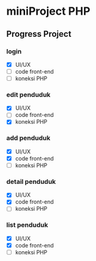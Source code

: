 # miniProject PHP

## Progress Project
### login
- [x] UI/UX
- [ ] code front-end
- [ ] koneksi PHP
### edit penduduk
- [x] UI/UX
- [ ] code front-end
- [x] koneksi PHP
### add penduduk
- [x] UI/UX
- [x] code front-end
- [ ] koneksi PHP
### detail penduduk
- [x] UI/UX
- [x] code front-end
- [ ] koneksi PHP
### list penduduk
- [x] UI/UX
- [x] code front-end
- [ ] koneksi PHP
